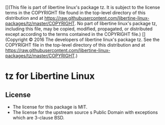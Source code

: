 [](This file is part of libertine linux's package tz. It is subject to the license terms in the COPYRIGHT file found in the top-level directory of this distribution and at https://raw.githubusercontent.com/libertine-linux-packages/tz/master/COPYRIGHT. No part of libertine linux's package tz, including this file, may be copied, modified, propagated, or distributed except according to the terms contained in the COPYRIGHT file.)
[](Copyright © 2016 The developers of libertine linux's package tz. See the COPYRIGHT file in the top-level directory of this distribution and at https://raw.githubusercontent.com/libertine-linux-packages/tz/master/COPYRIGHT.)

# tz for Libertine Linux

## License

* The license for this package is MIT.
* The license for the upstream source s Public Domain with exceptions which are 3-clause BSD.
